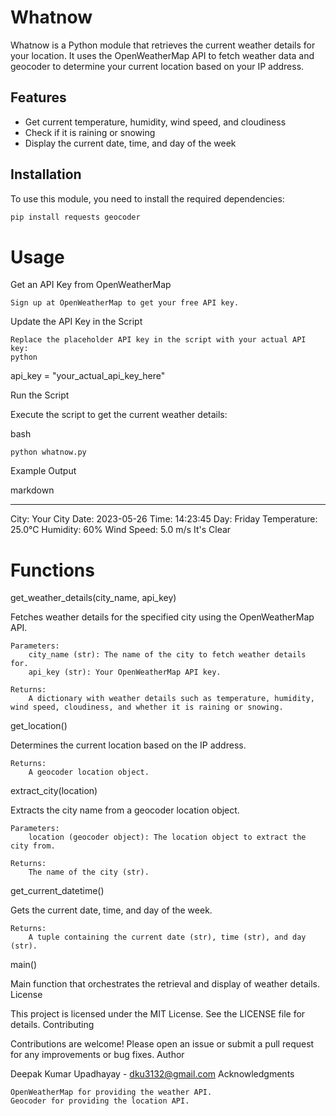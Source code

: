 # Whatnow

Whatnow is a Python module that retrieves the current weather details for your location. It uses the OpenWeatherMap API to fetch weather data and geocoder to determine your current location based on your IP address.

## Features

- Get current temperature, humidity, wind speed, and cloudiness
- Check if it is raining or snowing
- Display the current date, time, and day of the week

## Installation

To use this module, you need to install the required dependencies:

```bash
pip install requests geocoder
```
# Usage

Get an API Key from OpenWeatherMap 

    Sign up at OpenWeatherMap to get your free API key.

Update the API Key in the Script

    Replace the placeholder API key in the script with your actual API key:
    python

api_key = "your_actual_api_key_here"

Run the Script

Execute the script to get the current weather details:

bash

    python whatnow.py

Example Output

markdown

**************************************************
City: Your City
Date: 2023-05-26
Time: 14:23:45
Day: Friday
Temperature: 25.0°C
Humidity: 60%
Wind Speed: 5.0 m/s
It's Clear

# Functions
get_weather_details(city_name, api_key)

Fetches weather details for the specified city using the OpenWeatherMap API.

    Parameters:
        city_name (str): The name of the city to fetch weather details for.
        api_key (str): Your OpenWeatherMap API key.

    Returns:
        A dictionary with weather details such as temperature, humidity, wind speed, cloudiness, and whether it is raining or snowing.

get_location()

Determines the current location based on the IP address.

    Returns:
        A geocoder location object.

extract_city(location)

Extracts the city name from a geocoder location object.

    Parameters:
        location (geocoder object): The location object to extract the city from.

    Returns:
        The name of the city (str).

get_current_datetime()

Gets the current date, time, and day of the week.

    Returns:
        A tuple containing the current date (str), time (str), and day (str).

main()

Main function that orchestrates the retrieval and display of weather details.
License

This project is licensed under the MIT License. See the LICENSE file for details.
Contributing

Contributions are welcome! Please open an issue or submit a pull request for any improvements or bug fixes.
Author

Deepak Kumar Upadhayay - dku3132@gmail.com
Acknowledgments

    OpenWeatherMap for providing the weather API.
    Geocoder for providing the location API.

 